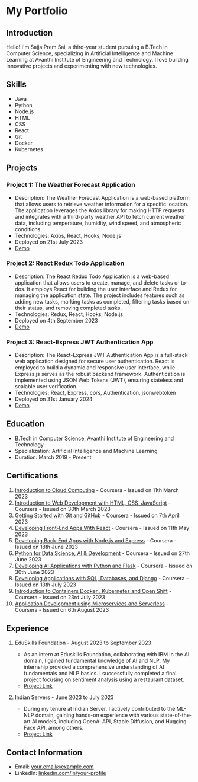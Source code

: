 # My Portfolio

## Introduction
Hello! I'm Sajja Prem Sai, a third-year student pursuing a B.Tech in Computer Science, specializing in Artificial Intelligence and Machine Learning at Avanthi Institute of Engineering and Technology. I love building innovative projects and experimenting with new technologies.

## Skills
- Java
- Python
- Node.js
- HTML
- CSS
- React
- Git
- Docker
- Kubernetes

## Projects
### Project 1: The Weather Forecast Application
- Description: The Weather Forecast Application is a web-based platform that allows users to retrieve weather information for a specific location. The application leverages the Axios library for making HTTP requests and integrates with a third-party weather API to fetch current weather data, including temperature, humidity, wind speed, and atmospheric conditions.
- Technologies: Axios, React, Hooks, Node.js
- Deployed on 21st July 2023
- [Demo](https://weather-8938.web.app/)

### Project 2: React Redux Todo Application
- Description: The React Redux Todo Application is a web-based application that allows users to create, manage, and delete tasks or to-dos. It employs React for building the user interface and Redux for managing the application state. The project includes features such as adding new tasks, marking tasks as completed, filtering tasks based on their status, and removing completed tasks.
- Technologies: Redux, React, Hooks, Node.js
- Deployed on 4th September 2023
- [Demo](https://mytodo-8938.web.app/)

### Project 3: React-Express JWT Authentication App
- Description: The React-Express JWT Authentication App is a full-stack web application designed for secure user authentication. React is employed to build a dynamic and responsive user interface, while Express.js serves as the robust backend framework. Authentication is implemented using JSON Web Tokens (JWT), ensuring stateless and scalable user verification.
- Technologies: React, Express, cors, Authentication, jsonwebtoken
- Deployed on 31st January 2024
- [Demo](https://express-authentication-client.onrender.com)

## Education
- B.Tech in Computer Science, Avanthi Institute of Engineering and Technology
- Specialization: Artificial Intelligence and Machine Learning
- Duration: March 2019 - Present

## Certifications
1. [Introduction to Cloud Computing](https://www.coursera.org/account/accomplishments/certificate/R6PWBXM587VS) - Coursera - Issued on 11th March 2023
2. [Introduction to Web Development with HTML, CSS, JavaScript](https://www.coursera.org/account/accomplishments/certificate/PYPQBGAYVSAC) - Coursera - Issued on 30th March 2023
3. [Getting Started with Git and GitHub](https://www.coursera.org/account/accomplishments/certificate/P4728P25UB88) - Coursera - Issued on 7th April 2023
4. [Developing Front-End Apps With React](https://www.coursera.org/account/accomplishments/certificate/HS6YMZZSRBAP) - Coursera - Issued on 11th May 2023
5. [Developing Back-End Apps with Node.js and Express](https://www.coursera.org/account/accomplishments/certificate/GGHQK9U9N3GY) - Coursera - Issued on 18th June 2023
6. [Python for Data Science, AI & Development](https://www.coursera.org/account/accomplishments/certificate/ZH3G5CNW8R3B) - Coursera - Issued on 27th June 2023
7. [Developing AI Applications with Python and Flask](https://www.coursera.org/account/accomplishments/certificate/2HKPUVTV8HNQ) - Coursera - Issued on 30th June 2023
8. [Developing Applications with SQL, Databases, and Django](https://www.coursera.org/account/accomplishments/certificate/LGE29K4XJXT7) - Coursera - Issued on 13th July 2023
9. [Introduction to Containers Docker , Kubernetes and Open Shift](https://www.coursera.org/account/accomplishments/certificate/PDP43CPSWLFV) - Coursera - Issued on 23rd July 2023
10. [Application Development using Microservices and Serverless](https://www.coursera.org/account/accomplishments/certificate/DDUGMAWECZRB) - Coursera - Issued on 6th August 2023

## Experience
1. EduSkills Foundation - August 2023 to September 2023
    - As an intern at Eduskills Foundation, collaborating with IBM in the AI domain, I gained fundamental knowledge of AI and NLP. My internship provided a comprehensive understanding of AI fundamentals and NLP basics. I successfully completed a final project focusing on sentiment analysis using a restaurant dataset.
    - [Project Link](https://github.com/SajjaPremsai/Internships/tree/master/IBM-EduSkills)

2. Indian Servers - June 2023 to July 2023
    - During my tenure at Indian Server, I actively contributed to the ML-NLP domain, gaining hands-on experience with various state-of-the-art AI models, including OpenAI API, Stable Diffusion, and Hugging Face API, among others.
    - [Project Link](https://github.com/SajjaPremsai/Internships/tree/master/Indian%20Servers/Finetuning_Llama2)

## Contact Information
- Email: [your.email@example.com](mailto:your.email@example.com)
- LinkedIn: [linkedin.com/in/your-profile](https://www.linkedin.com/in/prem-sai-097a95251)
